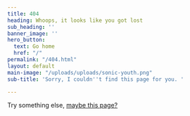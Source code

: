 ```yaml
---
title: 404
heading: Whoops, it looks like you got lost
sub_heading: ''
banner_image: ''
hero_button:
  text: Go home
  href: "/"
permalink: "/404.html"
layout: default
main-image: "/uploads/uploads/sonic-youth.png"
sub-title: 'Sorry, I couldn''t find this page for you. '

---
```

Try something else, [maybe this page?](/)